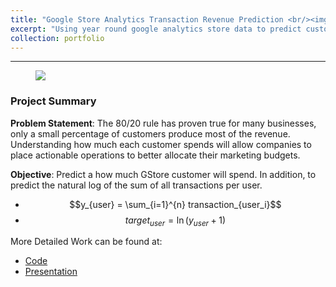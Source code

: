 ```yaml
---
title: "Google Store Analytics Transaction Revenue Prediction <br/><img src='/images/frontpage.PNG'>"
excerpt: "Using year round google analytics store data to predict customer consumption. In addition use RFM to perform customer clustering and predict customer life time value based on customer clustering "
collection: portfolio
---
```


---
<figure class="aligncenter">
    <img src="https://i.pcmag.com/imagery/reviews/04u4r8E0NHva7mQ3Bnozbh6-9.1569482850.fit_scale.size_1028x578.jpg" />
</figure>

### Project Summary

**Problem Statement**:
The 80/20 rule has proven true for many businesses, only a small percentage of customers produce most of the revenue.  Understanding how much each customer spends will allow companies to place actionable operations to better allocate their marketing budgets.

**Objective**:
Predict a how much GStore customer will spend. In addition, to predict the natural log of the sum of all transactions per user.

- $$y_{user} = \sum_{i=1}^{n} transaction_{user_i}$$
- $$target_{user} = \ln({y_{user}+1})$$


More Detailed Work can be found at:
  - <a href="https://github.com/yuling0330/Google-Store-Analytics-Transactions-Revenue-Prediction/tree/master/notebook" title="Title">Code</a>
  - <a href="https://github.com/yuling0330/Google-Store-Analytics-Transactions-Revenue-Prediction/blob/master/presentation/Customer_Revenue_Prediction_Presentation.pdf" title="Title">Presentation</a>

